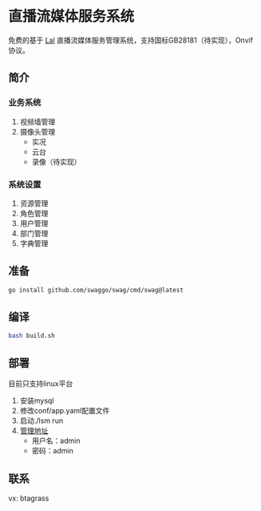 # 直播流媒体服务系统
免费的基于 [Lal](https://pengrl.com/) 直播流媒体服务管理系统，支持国标GB28181（待实现），Onvif协议。
## 简介
### 业务系统
1. 视频墙管理
2. 摄像头管理
    * 实况
    * 云台
    * 录像（待实现）
### 系统设置
1. 资源管理
2. 角色管理
3. 用户管理
4. 部门管理
5. 字典管理
## 准备
```bash
go install github.com/swaggo/swag/cmd/swag@latest
```
## 编译
```bash
bash build.sh
```
## 部署
目前只支持linux平台
1. 安装mysql
2. 修改conf/app.yaml配置文件
3. 启动./lsm run
4. [管理地址](http://localhost:3082)
    * 用户名：admin
    * 密码：admin
## 联系
vx: btagrass
